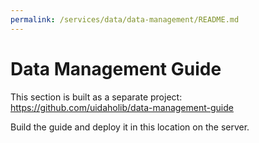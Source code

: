 ```yaml
---
permalink: /services/data/data-management/README.md
---
```


# Data Management Guide

This section is built as a separate project: 
<https://github.com/uidaholib/data-management-guide>

Build the guide and deploy it in this location on the server.
